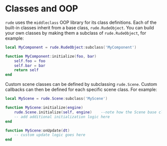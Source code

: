 # Classes and OOP
`rude` uses the `middleclass` OOP library for its class definitions. Each of the built-in classes inherit from a base class, `rude.RudeObject`. You can build your own classes by making them a subclass of `rude.RudeObject`, for example:

```lua
local MyComponent = rude.RudeObject:subclass('MyComponent')

function MyComponent:initialize(foo, bar)
    self.foo = foo
    self.bar = bar
    return self
end
```

Custom scene classes can be defined by subclassing `rude.Scene`. Custom callbacks can then be defined for each specific scene class. For example:

```lua
local MyScene = rude.Scene:subclass('MyScene')

function MyScene:initialize(engine)
    rude.Scene.initialize(self, engine)    --note how the Scene base class's initialize method is called here.
    -- add additional initialization logic here
end

function MyScene:onUpdate(dt)
    -- custom update logic goes here
end
```
